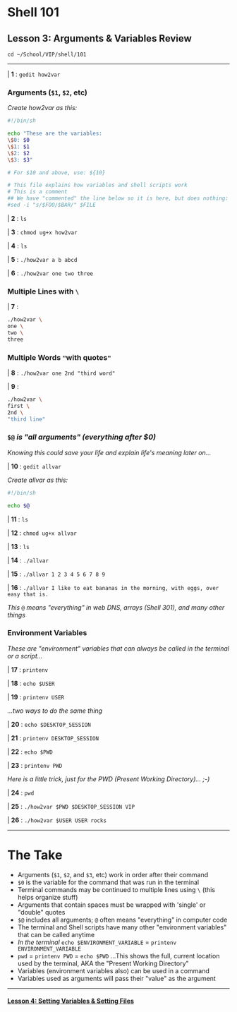 # Shell 101
## Lesson 3: Arguments & Variables Review

`cd ~/School/VIP/shell/101`

___

| **1** : `gedit how2var`

### Arguments (`$1`, `$2`, etc)

*Create how2var as this:*
```sh
#!/bin/sh

echo "These are the variables:
\$0: $0
\$1: $1
\$2: $2
\$3: $3"

# For $10 and above, use: ${10}

# This file explains how variables and shell scripts work
# This is a comment
## We have "commented" the line below so it is here, but does nothing:
#sed -i "s/$FOO/$BAR/" $FILE
```

| **2** : `ls`

| **3** : `chmod ug+x how2var`

| **4** : `ls`

| **5** : `./how2var a b abcd`

| **6** : `./how2var one two three`

### Multiple Lines with `\`

| **7** :
```sh
./how2var \
one \
two \
three
```
### Multiple Words `"`with quotes`"`

| **8** : `./how2var one 2nd "third word"`

| **9** :
```sh
./how2var \
first \
2nd \
"third line"
```

### `$@` *is "all arguments" (everything after $0)*

*Knowing this could save your life and explain life's meaning later on...*

| **10** : `gedit allvar`

*Create allvar as this:*
```sh
#!/bin/sh

echo $@
```

| **11** : `ls`

| **12** : `chmod ug+x allvar`

| **13** : `ls`

| **14** : `./allvar`

| **15** : `./allvar 1 2 3 4 5 6 7 8 9`

| **16** : `./allvar I like to eat bananas in the morning, with eggs, over easy that is.`

*This* `@` *means "everything" in web DNS, arrays (Shell 301), and many other things*

### Environment Variables

*These are "environment" variables that can always be called in the terminal or a script...*

| **17** : `printenv`

| **18** : `echo $USER`

| **19** : `printenv USER`

*...two ways to do the same thing*

| **20** : `echo $DESKTOP_SESSION`

| **21** : `printenv DESKTOP_SESSION`

| **22** : `echo $PWD`

| **23** : `printenv PWD`

*Here is a little trick, just for the PWD (Present Working Directory)... ;-)*

| **24** : `pwd`

| **25** : `./how2var $PWD $DESKTOP_SESSION VIP`

| **26** : `./how2var $USER USER rocks`

___

# The Take

- Arguments (`$1`, `$2`, and `$3`, etc) work in order after their command
- `$0` is the variable for the command that was run in the terminal
- Terminal commands may be continued to multiple lines using `\` (this helps organize stuff)
- Arguments that contain spaces must be wrapped with 'single' or "double" quotes
- `$@` includes all arguments; `@` often means "everything" in computer code
- The terminal and Shell scripts have many other "environment variables" that can be called anytime
- *In the terminal* `echo $ENVIRONMENT_VARIABLE` = `printenv ENVIRONMENT_VARIABLE`
- `pwd` = `printenv PWD` = `echo $PWD` ...This shows the full, current location used by the terminal, AKA the "Present Working Directory"
- Variables (environment variables also) can be used in a command
- Variables used as arguments will pass their "value" as the argument

___

#### [Lesson 4: Setting Variables & Setting Files](https://github.com/inkVerb/vip/blob/master/101-shell/Lesson-04.md)
